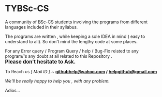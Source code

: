 # TYBSc-CS

A community of BSc-CS students involving the programs from different languages included in their syllabus.

The programs are written ,  while keeping a  sole IDEA in mind ( easy to understand to all). So don't mind the lengthy code at some places.

For any Error query / Program Query / help / Bug-Fix related to any program/'s  any doubt at all related to  this Repository .  
<big> <b>Please don't hesitate to Ask.  </b></big>

To Reach us  <i>[  Mail ID ] </i>~  <b> githubhelp@yahoo.com  /  helpgithub@gmail.com </b>

<i> We'll be really  happy to help you , with any problem.</i>


Adios...

